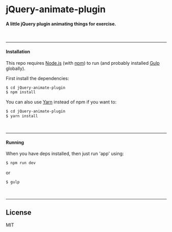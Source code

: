 # jQuery-animate-plugin

#### A little jQuery plugin animating things for exercise.

&nbsp;

---------------


#### Installation

This repo requires [Node.js](https://nodejs.org/) (with [npm](https://www.npmjs.com/)) to run (and probably installed [Gulp](http://gulpjs.com/) globally).

First install the dependencies:
```sh
$ cd jQuery-animate-plugin
$ npm install
```

You can also use [Yarn](https://yarnpkg.com/) instead of npm if you want to:
```sh 
$ cd jQuery-animate-plugin
$ yarn install
```
&nbsp;

----------
#### Running

When you have deps installed, then just run 'app' using:
```sh 
$ npm run dev
```
or 
```sh 
$ gulp
```
&nbsp;

----------

License
----
MIT